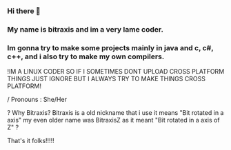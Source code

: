 ### Hi there 👋

### My name is bitraxis and im a very lame coder.

### Im gonna try to make some projects mainly in java and c, c#, c++, and i also try to make my own compilers.

!IM A LINUX CODER SO IF I SOMETIMES DONT UPLOAD CROSS PLATFORM THINGS JUST IGNORE BUT I ALWAYS TRY TO MAKE THINGS CROSS PLATFORM!

/ Pronouns : She/Her


? Why Bitraxis? Bitraxis is a old nickname that i use it means "Bit rotated in a axis" my even older name was BitraxisZ as it meant "Bit rotated in a axis of Z" ?

That's it folks!!!!!
